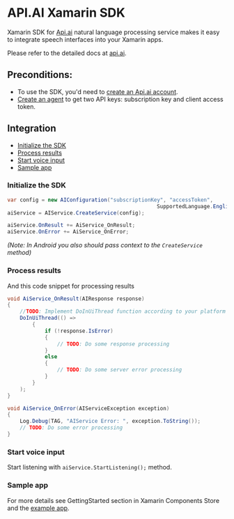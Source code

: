 # API.AI Xamarin SDK

Xamarin SDK for [Api.ai](http://api.ai) natural language processing service makes it easy to integrate speech interfaces into your Xamarin apps.

Please refer to the detailed docs at [api.ai](http://api.ai/docs/).

## Preconditions:
* To use the SDK, you'd need to [create an Api.ai account](https://console.api.ai/api-client/#/signup).
* [Create an agent](https://console.api.ai/api-client/#/newAgent) to get two API keys: subscription key and client access token.

## Integration
* [Initialize the SDK](#initialize-sdk)
* [Process results](#process-results)
* [Start voice input](#start-voice-input)
* [Sample app](#sample-app)

### <a name="initialize-sdk">Initialize the SDK

```csharp
var config = new AIConfiguration("subscriptionKey", "accessToken", 
                                                SupportedLanguage.English);
aiService = AIService.CreateService(config);

aiService.OnResult += AiService_OnResult;
aiService.OnError += AiService_OnError;
```

_(Note: In Android you also should pass context to the `CreateService` method)_

### <a name="process-results" />Process results
And this code snippet for processing results

```csharp
void AiService_OnResult(AIResponse response)
{
    //TODO: Implement DoInUiThread function according to your platform
    DoInUiThread(() =>
        {
            if (!response.IsError)
            {
                // TODO: Do some response processing
            }
            else
            {
                // TODO: Do some server error processing
            }
        }
    );
}

void AiService_OnError(AIServiceException exception)
{
    Log.Debug(TAG, "AIService Error: ", exception.ToString());
    // TODO: Do some error processing
}
```

### <a name="start-voice-input" />Start voice input
Start listening with `aiService.StartListening();` method.

### <a name="sample-app" />Sample app
For more details see GettingStarted section in Xamarin Components Store and the [example app](https://github.com/api-ai/api-ai-xamarin-sample).
